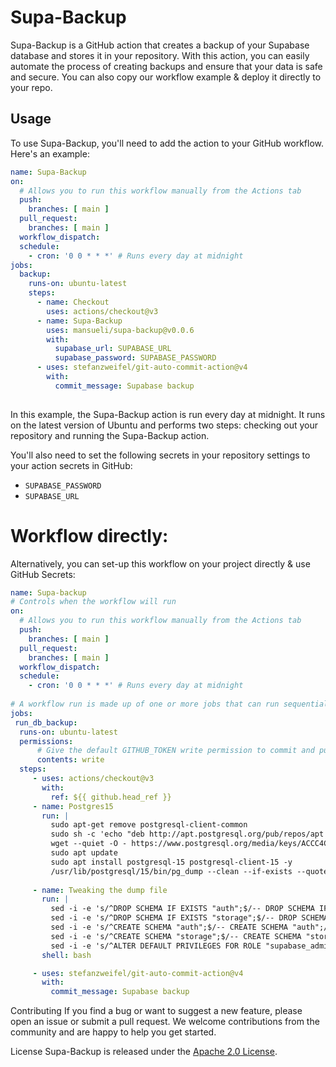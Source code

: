 # Supa-Backup

Supa-Backup is a GitHub action that creates a backup of your Supabase database and stores it in your repository. With this action, you can easily automate the process of creating backups and ensure that your data is safe and secure. You can also copy our workflow example & deploy it directly to your repo. 

## Usage

To use Supa-Backup, you'll need to add the action to your GitHub workflow. Here's an example:

```yaml
name: Supa-Backup
on:
  # Allows you to run this workflow manually from the Actions tab
  push:
    branches: [ main ]
  pull_request:
    branches: [ main ]
  workflow_dispatch:
  schedule:
    - cron: '0 0 * * *' # Runs every day at midnight
jobs:
  backup:
    runs-on: ubuntu-latest
    steps:
      - name: Checkout
        uses: actions/checkout@v3
      - name: Supa-Backup
        uses: mansueli/supa-backup@v0.0.6
        with:
          supabase_url: SUPABASE_URL
          supabase_password: SUPABASE_PASSWORD
      - uses: stefanzweifel/git-auto-commit-action@v4
        with:
          commit_message: Supabase backup
         
```
In this example, the Supa-Backup action is run every day at midnight. It runs on the latest version of Ubuntu and performs two steps: checking out your repository and running the Supa-Backup action.

You'll also need to set the following secrets in your repository settings to your action secrets in GitHub:

 - `SUPABASE_PASSWORD`
 - `SUPABASE_URL`

# Workflow directly:

Alternatively, you can set-up this workflow on your project directly & use GitHub Secrets:

````yaml
name: Supa-backup
# Controls when the workflow will run
on:
  # Allows you to run this workflow manually from the Actions tab
  push:
    branches: [ main ]
  pull_request:
    branches: [ main ]
  workflow_dispatch:
  schedule:
    - cron: '0 0 * * *' # Runs every day at midnight
    
# A workflow run is made up of one or more jobs that can run sequentially or in parallel
jobs:   
 run_db_backup:
  runs-on: ubuntu-latest
  permissions:
      # Give the default GITHUB_TOKEN write permission to commit and push the changed files back to the repository.
      contents: write
  steps:
     - uses: actions/checkout@v3
       with:
         ref: ${{ github.head_ref }}
     - name: Postgres15 
       run: |
         sudo apt-get remove postgresql-client-common
         sudo sh -c 'echo "deb http://apt.postgresql.org/pub/repos/apt $(lsb_release -cs)-pgdg main" > /etc/apt/sources.list.d/pgdg.list'
         wget --quiet -O - https://www.postgresql.org/media/keys/ACCC4CF8.asc | sudo tee /etc/apt/trusted.gpg.d/pgdg.asc &>/dev/null
         sudo apt update
         sudo apt install postgresql-15 postgresql-client-15 -y
         /usr/lib/postgresql/15/bin/pg_dump --clean --if-exists --quote-all-identifiers --schema '*' --exclude-schema 'extensions|graphql|graphql_public|net|pgbouncer|pgsodium|pgsodium_masks|realtime|supabase_functions|storage|pg_*|information_schema' -d postgres://postgres:${{ secrets.SUPABASE_PASSWORD }}@${{ secrets.SUPABASE_URL }}:6543/postgres > dump.sql
         
     - name: Tweaking the dump file    
       run: |
         sed -i -e 's/^DROP SCHEMA IF EXISTS "auth";$/-- DROP SCHEMA IF EXISTS "auth";/' dump.sql
         sed -i -e 's/^DROP SCHEMA IF EXISTS "storage";$/-- DROP SCHEMA IF EXISTS "storage";/' dump.sql
         sed -i -e 's/^CREATE SCHEMA "auth";$/-- CREATE SCHEMA "auth";/' dump.sql
         sed -i -e 's/^CREATE SCHEMA "storage";$/-- CREATE SCHEMA "storage";/' dump.sql
         sed -i -e 's/^ALTER DEFAULT PRIVILEGES FOR ROLE "supabase_admin"/-- ALTER DEFAULT PRIVILEGES FOR ROLE "supabase_admin"/' dump.sql
       shell: bash   

     - uses: stefanzweifel/git-auto-commit-action@v4
       with:
         commit_message: Supabase backup
````
Contributing
If you find a bug or want to suggest a new feature, please open an issue or submit a pull request. We welcome contributions from the community and are happy to help you get started.

License
Supa-Backup is released under the [Apache 2.0 License](https://github.com/mansueli/Supa-Backup/blob/main/LICENSE).
